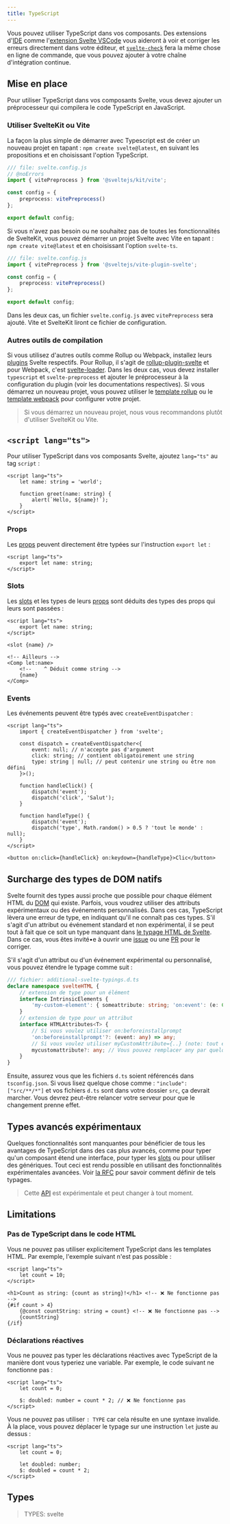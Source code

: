 ```yaml
---
title: TypeScript
---
```


Vous pouvez utiliser TypeScript dans vos composants. Des extensions d'<span class="vo">[IDE](/docs/development#ide)</span> comme l'[extension Svelte VSCode](https://marketplace.visualstudio.com/items?itemName=svelte.svelte-vscode) vous aideront à voir et corriger les erreurs directement dans votre éditeur, et [`svelte-check`](https://www.npmjs.com/package/svelte-check) fera la même chose en ligne de commande, que vous pouvez ajouter à votre chaîne d'intégration continue.

## Mise en place

Pour utiliser TypeScript dans vos composants Svelte, vous devez ajouter un préprocesseur qui compilera le code TypeScript en JavaScript.

### Utiliser SvelteKit ou Vite

La façon la plus simple de démarrer avec Typescript est de créer un nouveau projet en tapant : `npm create svelte@latest`, en suivant les propositions et en choisissant l'option TypeScript.

```ts
/// file: svelte.config.js
// @noErrors
import { vitePreprocess } from '@sveltejs/kit/vite';

const config = {
	preprocess: vitePreprocess()
};

export default config;
```

Si vous n'avez pas besoin ou ne souhaitez pas de toutes les fonctionnalités de SvelteKit, vous pouvez démarrer un projet Svelte avec Vite en tapant : `npm create vite@latest` et en choisissant l'option `svelte-ts`.

```ts
/// file: svelte.config.js
import { vitePreprocess } from '@sveltejs/vite-plugin-svelte';

const config = {
	preprocess: vitePreprocess()
};

export default config;
```

Dans les deux cas, un fichier `svelte.config.js` avec `vitePreprocess` sera ajouté. Vite et SvelteKit liront ce fichier de configuration.

### Autres outils de compilation

Si vous utilisez d'autres outils comme Rollup ou Webpack, installez leurs <span class="vo">[plugins](/docs/development#plugin)</span> Svelte respectifs. Pour Rollup, il s'agit de [rollup-plugin-svelte](https://github.com/sveltejs/rollup-plugin-svelte) et pour Webpack, c'est [svelte-loader](https://github.com/sveltejs/svelte-loader). Dans les deux cas, vous devez installer `typescript` et `svelte-preprocess` et ajouter le préprocesseur à la configuration du plugin (voir les documentations respectives). Si vous démarrez un nouveau projet, vous pouvez utiliser le [template rollup](https://github.com/sveltejs/template) ou le [template webpack](https://github.com/sveltejs/template-webpack) pour configurer votre projet.

> Si vous démarrez un nouveau projet, nous vous recommandons plutôt d'utiliser SvelteKit ou Vite.

## `<script lang="ts">`

Pour utiliser TypeScript dans vos composants Svelte, ajoutez `lang="ts"` au tag `script` :

```svelte
<script lang="ts">
	let name: string = 'world';

	function greet(name: string) {
		alert(`Hello, ${name}!`);
	}
</script>
```

### Props

Les <span class="vo">[props](/docs/sveltejs#props)</span> peuvent directement être typées sur l'instruction `export let` :

```svelte
<script lang="ts">
	export let name: string;
</script>
```

### Slots

Les <span class="vo">[slots](/docs/sveltejs#slot)</span> et les types de leurs <span class="vo">[props](/docs/sveltejs#props)</span> sont déduits des types des props qui leurs sont passées :

```svelte
<script lang="ts">
	export let name: string;
</script>

<slot {name} />

<!-- Ailleurs -->
<Comp let:name>
	<!--    ^ Déduit comme string -->
	{name}
</Comp>
```

### Events

Les événements peuvent être typés avec `createEventDispatcher` :

```svelte
<script lang="ts">
	import { createEventDispatcher } from 'svelte';

	const dispatch = createEventDispatcher<{
		event: null; // n'accepte pas d'argument
		click: string; // contient obligatoirement une string
		type: string | null; // peut contenir une string ou être non défini
	}>();

	function handleClick() {
		dispatch('event');
		dispatch('click', 'Salut');
	}

	function handleType() {
		dispatch('event');
		dispatch('type', Math.random() > 0.5 ? 'tout le monde' : null);
	}
</script>

<button on:click={handleClick} on:keydown={handleType}>Clic</button>
```

## Surcharge des types de DOM natifs

Svelte fournit des types aussi proche que possible pour chaque élément HTML du <span class="vo">[DOM](/docs/web#dom)</span> qui existe. Parfois, vous voudrez utiliser des attributs expérimentaux ou des événements personnalisés. Dans ces cas, TypeScript lèvera une erreur de type, en indiquant qu'il ne connaît pas ces types. S'il s'agit d'un attribut ou événement standard et non expérimental, il se peut tout à fait que ce soit un type manquant dans [le typage HTML de Svelte](https://github.com/sveltejs/svelte/blob/master/packages/svelte/elements.d.ts). Dans ce cas, vous êtes invité•e à ouvrir une <span class="vo">[issue](/docs/development#issue)</span> ou une <span class="vo">[PR](/docs/development#pull-request)</span> pour le corriger.

S'il s'agit d'un attribut ou d'un événement expérimental ou personnalisé, vous pouvez étendre le typage comme suit :

```ts
/// fichier: additional-svelte-typings.d.ts
declare namespace svelteHTML {
	// extension de type pour un élément
	interface IntrinsicElements {
		'my-custom-element': { someattribute: string; 'on:event': (e: CustomEvent<any>) => void };
	}
	// extension de type pour un attribut
	interface HTMLAttributes<T> {
		// Si vous voulez utiliser on:beforeinstallprompt
		'on:beforeinstallprompt'?: (event: any) => any;
		// Si vous voulez utiliser myCustomAttribute={..} (note: tout en minuscule)
		mycustomattribute?: any; // Vous pouvez remplacer any par quelque chose de plus précis si vous le souhaitez
	}
}
```

Ensuite, assurez vous que les fichiers `d.ts` soient référencés dans `tsconfig.json`. Si vous lisez quelque chose comme : `"include": ["src/**/*"]` et vos fichiers `d.ts` sont dans votre dossier `src`, ça devrait marcher. Vous devrez peut-être relancer votre serveur pour que le changement prenne effet.

## Types avancés expérimentaux

Quelques fonctionnalités sont manquantes pour bénéficier de tous les avantages de TypeScript dans des cas plus avancés, comme pour typer qu'un composant étend une interface, pour typer les <span class="vo">[slots](/docs/sveltejs#slot)</span> ou pour utiliser des génériques. Tout ceci est rendu possible en utilisant des fonctionnalités expérimentales avancées. Voir [la RFC](https://github.com/dummdidumm/rfcs/blob/ts-typedefs-within-svelte-components/text/ts-typing-props-slots-events.md) pour savoir comment définir de tels typages.

> Cette <span class="vo">[API](/docs/development#api)</span> est expérimentale et peut changer à tout moment.

## Limitations

### Pas de TypeScript dans le code HTML

Vous ne pouvez pas utiliser explicitement TypeScript dans les templates HTML. Par exemple, l'exemple suivant n'est pas possible :

```svelte
<script lang="ts">
	let count = 10;
</script>

<h1>Count as string: {count as string}!</h1> <!-- ❌ Ne fonctionne pas -->
{#if count > 4}
	{@const countString: string = count} <!-- ❌ Ne fonctionne pas -->
	{countString}
{/if}
```

### Déclarations réactives

Vous ne pouvez pas typer les déclarations réactives avec TypeScript de la manière dont vous typeriez une variable. Par exemple, le code suivant ne fonctionne pas :

```svelte
<script lang="ts">
	let count = 0;

	$: doubled: number = count * 2; // ❌ Ne fonctionne pas
</script>
```

Vous ne pouvez pas utiliser `: TYPE` car cela résulte en une syntaxe invalide. À la place, vous pouvez déplacer le typage sur une instruction `let` juste au dessus :

```svelte
<script lang="ts">
	let count = 0;

	let doubled: number;
	$: doubled = count * 2;
</script>
```

## Types

> TYPES: svelte
